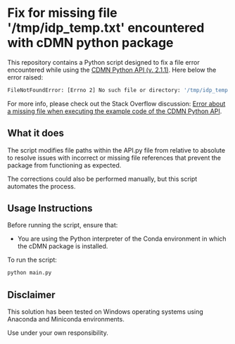 # Fix for missing file '/tmp/idp_temp.txt' encountered with cDMN python package

This repository contains a Python script designed to fix a file error encountered while using the [CDMN Python API (v. 2.1.1)](https://pypi.org/project/cdmn/2.1.1/).
Here below the error raised:
```bash
FileNotFoundError: [Errno 2] No such file or directory: '/tmp/idp_temp.txt'
```

For more info, please check out the Stack Overflow discussion: [Error about a missing file when executing the example code of the CDMN Python API](https://stackoverflow.com/questions/76258652/error-about-a-missing-file-when-excecuting-the-example-code-of-the-cdmn-python-m).

## What it does

The script modifies file paths within the API.py file from relative to absolute to resolve issues with incorrect or missing file references that prevent the package from functioning as expected.

The corrections could also be performed manually, but this script automates the process.

## Usage Instructions

Before running the script, ensure that:
- You are using the Python interpreter of the Conda environment in which the cDMN package is installed.

To run the script:
```bash
python main.py
```

## Disclaimer

This solution has been tested on Windows operating systems using Anaconda and Miniconda environments.

Use under your own responsibility.
